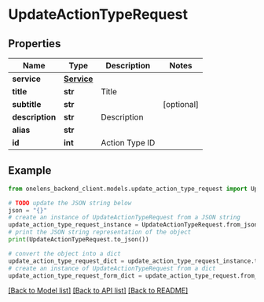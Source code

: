 # UpdateActionTypeRequest


## Properties

Name | Type | Description | Notes
------------ | ------------- | ------------- | -------------
**service** | [**Service**](Service.md) |  | 
**title** | **str** | Title | 
**subtitle** | **str** |  | [optional] 
**description** | **str** | Description | 
**alias** | **str** |  | 
**id** | **int** | Action Type ID | 

## Example

```python
from onelens_backend_client.models.update_action_type_request import UpdateActionTypeRequest

# TODO update the JSON string below
json = "{}"
# create an instance of UpdateActionTypeRequest from a JSON string
update_action_type_request_instance = UpdateActionTypeRequest.from_json(json)
# print the JSON string representation of the object
print(UpdateActionTypeRequest.to_json())

# convert the object into a dict
update_action_type_request_dict = update_action_type_request_instance.to_dict()
# create an instance of UpdateActionTypeRequest from a dict
update_action_type_request_form_dict = update_action_type_request.from_dict(update_action_type_request_dict)
```
[[Back to Model list]](../README.md#documentation-for-models) [[Back to API list]](../README.md#documentation-for-api-endpoints) [[Back to README]](../README.md)



